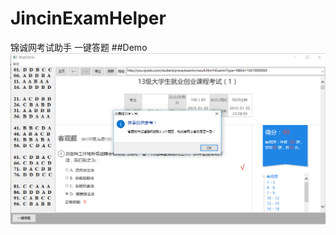 # JincinExamHelper
锦诚网考试助手 一键答题
##Demo
![](https://github.com/Qinet/JincinExamHelper/raw/master/demo/锦诚网考试助手.PNG)
